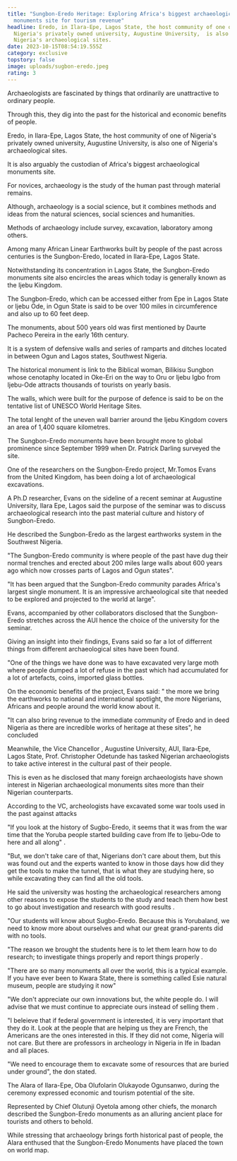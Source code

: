 ```yaml
---
title: "Sungbon-Eredo Heritage: Exploring Africa's biggest archaeological
  monuments site for tourism revenue"
headline: Eredo, in Ilara-Epe, Lagos State, the host community of one of
  Nigeria's privately owned university, Augustine University,  is also one of
  Nigeria's archaeological sites.
date: 2023-10-15T08:54:19.555Z
category: exclusive
topstory: false
image: uploads/sugbon-eredo.jpeg
rating: 3
---
```

Archaeologists are fascinated by things that ordinarily are unattractive to ordinary people. 



Through this, they dig into the past for the historical and economic benefits of people.



Eredo, in Ilara-Epe, Lagos State, the host community of one of Nigeria's privately owned university, Augustine University,  is also one of Nigeria's archaeological sites.



It is also arguably the custodian of Africa's biggest archaeological monuments site.



For novices, archaeology is the study of the human past through material remains.



Although, archaeology  is a social science, but it combines methods and ideas from the natural sciences, social sciences and humanities.



Methods of archaeology include survey, excavation, laboratory among others. 



Among many African Linear Earthworks  built by people of the past across centuries is the Sungbon-Eredo, located in Ilara-Epe, Lagos State.



Notwithstanding its concentration in Lagos State, the Sungbon-Eredo monuments site also encircles the areas which today is generally known as the Ijebu Kingdom.



The Sungbon-Eredo, which can be accessed either from Epe in Lagos State or Ijebu Ode, in Ogun State is said to be over 100 miles in circumference and also up to 60 feet deep.



The monuments, about 500 years old was first mentioned by Daurte Pacheco Pereira in the early 16th century.



It is a system of defensive walls and series of ramparts and ditches located in between Ogun and Lagos states, Southwest Nigeria.



The historical monument is link to the Biblical woman, Bilikisu Sungbon whose cenotaphy located in Oke-Eri on the way to Oru or Ijebu Igbo from Ijebu-Ode attracts thousands of tourists on yearly basis.



The walls, which were built for the purpose of defence is said to be on the tentative list of UNESCO World Heritage Sites.



The total lenght of the uneven wall barrier around the Ijebu Kingdom covers an area of 1,400 square kilometres.



The Sungbon-Eredo monuments have been brought more to global prominence since September 1999 when Dr. Patrick Darling surveyed the site.



One of the researchers on the Sungbon-Eredo project, Mr.Tomos Evans from the United Kingdom, has been doing a lot of archaeological excavations.



A Ph.D researcher, Evans on the sideline of a recent seminar at Augustine University, Ilara Epe, Lagos said the purpose of the seminar was to discuss archaeological research into the past material culture and history of Sungbon-Eredo.



He described the Sungbon-Eredo as the largest earthworks system in the  Southwest Nigeria.



"The Sungbon-Eredo community is where people of the past have dug their normal  trenches and erected about 200 miles large walls about 600 years ago which now crosses parts of Lagos and Ogun states".



"It has been argued that the Sungbon-Eredo community parades Africa's largest single monument. It is an impressive archaeological site that needed to be explored and projected to the world at large".



Evans, accompanied by other collaborators disclosed that the Sungbon-Eredo stretches across the AUI hence the choice of the university for the seminar.



Giving an insight into their findings, Evans said so far a lot of differrent things from different archaeological sites have been found.



"One of the things we have done  was to have excavated very large moth where people  dumped a lot of refuse in the past which had accumulated for a lot of artefacts, coins, imported glass bottles.



On the economic benefits of the project, Evans said: " the more we bring the earthworks  to national  and international  spotlight, the more Nigerians, Africans and people around the world know about it. 



"It can also  bring revenue  to the immediate community of Eredo and in deed Nigeria as there are incredible works of heritage at these sites", he concluded 



Meanwhile, the Vice Chancellor , Augustine University,  AUI, Ilara-Epe, Lagos State, Prof. Christopher Odetunde has tasked Nigerian archaeologists to take active interest in the cultural past of their people.



This is even as he disclosed that many foreign archaeologists have shown interest in Nigerian archaeological monuments sites more than their Nigerian counterparts.



According to the VC, archeologists have excavated some war tools used in the past against attacks 



"If you look at the history of Sugbo-Eredo, it seems that it was from the war time that the Yoruba people started building cave from Ife to Ijebu-Ode to here and all along" .



"But, we don't take care of that, Nigerians don't care about them, but this was found out and the experts  wanted to know in those days how did they get the tools to make the tunnel, that is what they are studying here, so while excavating they can find all the old tools.



He said the university was hosting the archaeological researchers among other reasons to expose the students to the study and teach them how best to go about investigation and research with good results .



"Our students will know about Sugbo-Eredo. Because this is Yorubaland, we  need to know more about ourselves and what our great grand-parents did with no tools.



"The reason we brought the students here is to let them learn how to do research; to investigate things properly and report things properly .



"There are so many monuments all over the world, this is a typical example.  If you have ever been to Kwara State, there is something called Esie natural museum, people are studying it now" 



"We don't appreciate our own innovations but, the white people do. I will advise that we must continue to appreciate ours instead of selling them .



"I beleieve that if federal government is interested, it is very important that they do it.  Look at the people that are helping us they are French, the Americans are the ones interested in this. If they did not come, Nigeria will not care.   But there are professors in archeology in Nigeria in Ife  in Ibadan and all places.



"We need to encourage them to excavate some of  resources that are buried under ground", the don stated. 



The Alara of Ilara-Epe, Oba Olufolarin Olukayode Ogunsanwo, during the ceremony expressed economic and tourism potential of the site.



Represented by Chief Olutunji Oyetola among other chiefs, the monarch described the Sungbon-Eredo monuments as an alluring ancient place for tourists and others to behold.



While stressing that archaeology brings forth historical past of people, the Alara enthused that the Sungbon-Eredo Monuments have placed the town on world map.